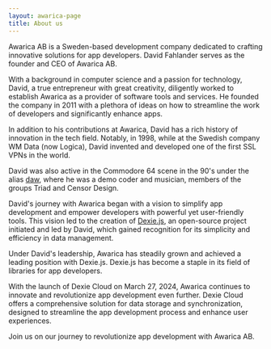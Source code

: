 ```yaml
---
layout: awarica-page
title: About us
---
```


Awarica AB is a Sweden-based development company dedicated to crafting innovative solutions for app developers. David Fahlander serves as the founder and CEO of Awarica AB.

With a background in computer science and a passion for technology, David, a true entrepreneur with great creativity, diligently worked to establish Awarica as a provider of software tools and services. He founded the company in 2011 with a plethora of ideas on how to streamline the work of developers and significantly enhance apps.

In addition to his contributions at Awarica, David has a rich history of innovation in the tech field. Notably, in 1998, while at the Swedish company WM Data (now Logica), David invented and developed one of the first SSL VPNs in the world.

David was also active in the Commodore 64 scene in the 90's under the alias [daw](https://csdb.dk/scener/?id=440), where he was a demo coder and musician, members of the groups Triad and Censor Design.

David's journey with Awarica began with a vision to simplify app development and empower developers with powerful yet user-friendly tools. This vision led to the creation of [Dexie.js](/dexie), an open-source project initiated and led by David, which gained recognition for its simplicity and efficiency in data management.

Under David's leadership, Awarica has steadily grown and achieved a leading position with Dexie.js. Dexie.js has become a staple in its field of libraries for app developers.

With the launch of Dexie Cloud on March 27, 2024, Awarica continues to innovate and revolutionize app development even further. Dexie Cloud offers a comprehensive solution for data storage and synchronization, designed to streamline the app development process and enhance user experiences.

Join us on our journey to revolutionize app development with Awarica AB.
